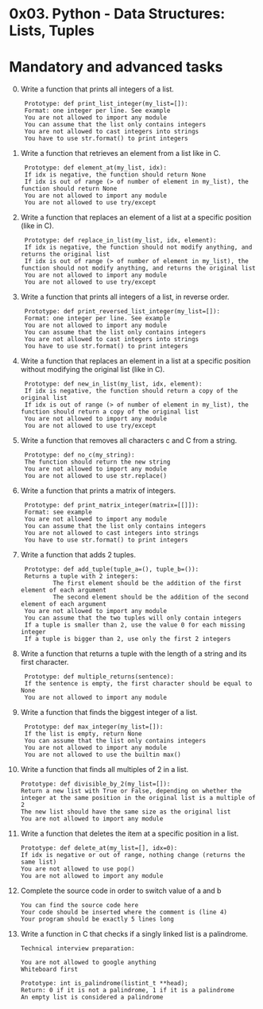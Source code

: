 # 0x03. Python - Data Structures: Lists, Tuples

# Mandatory and advanced tasks

0. Write a function that prints all integers of a list.

        Prototype: def print_list_integer(my_list=[]):
        Format: one integer per line. See example
        You are not allowed to import any module
        You can assume that the list only contains integers
        You are not allowed to cast integers into strings
        You have to use str.format() to print integers

1. Write a function that retrieves an element from a list like in C.

        Prototype: def element_at(my_list, idx):
        If idx is negative, the function should return None
        If idx is out of range (> of number of element in my_list), the function should return None
        You are not allowed to import any module
        You are not allowed to use try/except

2. Write a function that replaces an element of a list at a specific position (like in C).

        Prototype: def replace_in_list(my_list, idx, element):
        If idx is negative, the function should not modify anything, and returns the original list
        If idx is out of range (> of number of element in my_list), the function should not modify anything, and returns the original list
        You are not allowed to import any module
        You are not allowed to use try/except

3. Write a function that prints all integers of a list, in reverse order.

        Prototype: def print_reversed_list_integer(my_list=[]):
        Format: one integer per line. See example
        You are not allowed to import any module
        You can assume that the list only contains integers
        You are not allowed to cast integers into strings
        You have to use str.format() to print integers
  
4. Write a function that replaces an element in a list at a specific position without modifying the original list (like in C).

        Prototype: def new_in_list(my_list, idx, element):
        If idx is negative, the function should return a copy of the original list
        If idx is out of range (> of number of element in my_list), the function should return a copy of the original list
        You are not allowed to import any module
        You are not allowed to use try/except
  
5. Write a function that removes all characters c and C from a string.

        Prototype: def no_c(my_string):
        The function should return the new string
        You are not allowed to import any module
        You are not allowed to use str.replace()

6. Write a function that prints a matrix of integers.

        Prototype: def print_matrix_integer(matrix=[[]]):
        Format: see example
        You are not allowed to import any module
        You can assume that the list only contains integers
        You are not allowed to cast integers into strings
        You have to use str.format() to print integers

7. Write a function that adds 2 tuples.

        Prototype: def add_tuple(tuple_a=(), tuple_b=()):
        Returns a tuple with 2 integers:
                The first element should be the addition of the first element of each argument
                The second element should be the addition of the second element of each argument
        You are not allowed to import any module
        You can assume that the two tuples will only contain integers
        If a tuple is smaller than 2, use the value 0 for each missing integer
        If a tuple is bigger than 2, use only the first 2 integers
        
8. Write a function that returns a tuple with the length of a string and its first character.

        Prototype: def multiple_returns(sentence):
        If the sentence is empty, the first character should be equal to None
        You are not allowed to import any module
       
9. Write a function that finds the biggest integer of a list.

        Prototype: def max_integer(my_list=[]):
        If the list is empty, return None
        You can assume that the list only contains integers
        You are not allowed to import any module
        You are not allowed to use the builtin max()
        
10. Write a function that finds all multiples of 2 in a list.

        Prototype: def divisible_by_2(my_list=[]):
        Return a new list with True or False, depending on whether the integer at the same position in the original list is a multiple of 2
        The new list should have the same size as the original list
        You are not allowed to import any module
        
11. Write a function that deletes the item at a specific position in a list.

        Prototype: def delete_at(my_list=[], idx=0):
        If idx is negative or out of range, nothing change (returns the same list)
        You are not allowed to use pop()
        You are not allowed to import any module

12. Complete the source code in order to switch value of a and b

        You can find the source code here
        Your code should be inserted where the comment is (line 4)
        Your program should be exactly 5 lines long
        
13. Write a function in C that checks if a singly linked list is a palindrome.

        Technical interview preparation:

        You are not allowed to google anything
        Whiteboard first
        
        Prototype: int is_palindrome(listint_t **head);
        Return: 0 if it is not a palindrome, 1 if it is a palindrome
        An empty list is considered a palindrome
